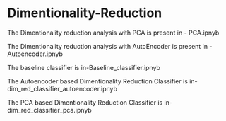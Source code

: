 # Dimentionality-Reduction
The Dimentionality reduction analysis with PCA is present in - PCA.ipnyb

The Dimentionality reduction analysis with AutoEncoder is present in - Autoencoder.ipnyb

The baseline classifier is in-Baseline_classifier.ipnyb

The Autoencoder based Dimentionality Reduction Classifier is in-dim_red_classifier_autoencoder.ipnyb

The PCA based Dimentionality Reduction Classifier is in-dim_red_classifier_pca.ipnyb
